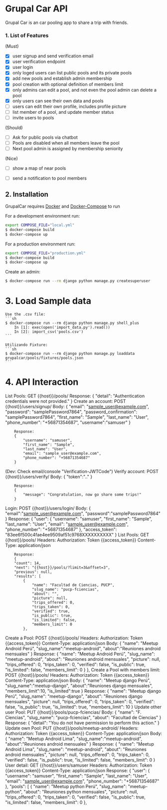 # Grupal Car API

Grupal Car is an car pooling app to share a trip with friends.

### 1. List of Features 
  (Must)
  - [X] user signup and send verification email
  - [X] user verification endpoint
  - [X] user login
  - [X] only loged users can list public pools and its private pools
  - [X] add new pools and establish admin membership
  - [X] pool creation with optional definition of members limit
  - [X] only admins can edit a pool, and not even the pool admin can delete a pool
  - [X] only users can see their own data and pools
  - [ ] users can edit their own profile, includes profile picture
  - [ ] list member of a pool, and update member status
  - [ ] invite users to pools

  (Should) 
  - [ ] Ask for public pools via chatbot
  - [ ] Pools are disabled when all members leave the pool
  - [ ] Next pool admin is assigned by membership seniority

  (Nice)
  - [ ] show a map of near pools
  - [ ] send a notification to pool members



## 2. Installation
  GrupalCar requires [Docker](https://www.docker.com/) and [Docker-Compose](https://docs.docker.com/compose/) to run

  For a development environment run:  

  ```sh
  export COMPOSE_FILE="local.yml"
  $ docker-compose build
  $ docker-compose up
  ```

  For a production environment run:

  ```sh
  export COMPOSE_FILE="production.yml"
  $ docker-compose build
  $ docker-compose up
  ```  

  Create an admin:
  ```sh
  $ docker-compose run --rm django python manage.py createsuperuser
  ```

# 3. Load Sample data

    Use the .csv file:
    ```sh
    $ docker-compose run --rm django python manage.py shell_plus
        In [1]: exec(open('import_data.py').read())     
        In [2]: import_csv('pools.csv') 
    ```

    Utilizando Fixture:
    ```sh
    $ docker-compose run --rm django python manage.py loaddata grupalcar/pools/fixtures/pools.json
    ```

# 4. API Interaction

List Pools:
    GET     {{host}}/pools/
        Response:
        {
            "detail": "Authentication credentials were not provided."
        }
Create an account:
    POST    {{host}}/users/signup/
        Body:
        { 
            "email": "sample_user@example.com",
            "password": "samplePassword7864",
            "password_confirmation": "samplePassword7864",
            "first_name": "Sample",
            "last_name": "User",
            "phone_number": "+56871354687",
            "username":"samuser"
        }

        Response:
        {
            "username": "samuser",
            "first_name": "Sample",
            "last_name": "User",
            "email": "sample_user@example.com",
            "phone_number": "+56871354687"
        }
(Dev: Check email/console "Verification-JWTCode")
Verify account:
    POST    {{host}}/users/verify/
        Body:
        {
            "token":"<part-1>.<part-2>.<part-3>"
        }

        Response:
        {
            "message": "Congratulation, now go share some trips!"
        }
Login:
    POST    {{host}}/users/login/
        Body:
        {
            "email":"sample_user@example.com",
            "password":"samplePassword7864"
        }
        Response:
        {
            "user": {
                "username": "samuser",
                "first_name": "Sample",
                "last_name": "User",
                "email": "sample_user@example.com",
                "phone_number": "+56871354687"
            },
            "access_token": "83ee6f500c4fae4ee9509af51c9768XXXXXXXXXX"
        }
List Pools:
    GET     {{host}}/pools/
        Headers:
            Authorization: Token {{access_token}}
            Content-Type: application/json

        Response:
        {
        "count": 14,
        "next": "{{host}}/pools/?limit=3&offset=3",
        "previous": null,
        "results": [
            {
                "name": "Facultad de Ciencias, PUCP",
                "slug_name": "pucp-fciencias",
                "about": "",
                "picture": null,
                "trips_offered": 0,
                "trips_taken": 0,
                "verified": true,
                "is_public": true,
                "is_limited": false,
                "members_limit": 0
            },
Create a Pool:
    POST    {{host}}/pools/
        Headers:
            Authorization: Token {{access_token}}
            Content-Type: application/json
        Body:
        {
            "name": "Meetup Android Perú",
            "slug_name":"meetup-android",
            "about":"Reuniones android mensuales"
        }
        Response:
        {
            "name": "Meetup Android Perú",
            "slug_name": "meetup-android",
            "about": "Reuniones android mensuales",
            "picture": null,
            "trips_offered": 0,
            "trips_taken": 0,
            "verified": false,
            "is_public": true,
            "is_limited": false,
            "members_limit": 0
        }
            },
Create a Pool with members limit:
    POST    {{host}}/pools/
        Headers:
            Authorization: Token {{access_token}}
            Content-Type: application/json
        Body:
        {
            "name": "Meetup django Perú",
            "slug_name":"meetup-django",
            "about":"Reuniones django mensuales",
            "members_limit":10,
            "is_limited":true
        }
        Response:
        { 
            "name": "Meetup django Perú",
            "slug_name": "meetup-django",
            "about": "Reuniones django mensuales",
            "picture": null,
            "trips_offered": 0,
            "trips_taken": 0,
            "verified": false,
            "is_public": true,
            "is_limited": true,
            "members_limit": 10
        }
Update other user Pool:
    PUT     {{host}}/pools/pucp-fciencias/
        Body:
        {
            "name": "F. Ciencias",
            "slug_name": "pucp-fciencias",
            "about": "Facultad de Ciencias"
        }
        Response:
        {
            "detail": "You do not have permission to perform this action."
        }
Update own Pool:
    PUT     {{host}}/pools/meetup-android/
        Headers:
            Authorization: Token {{access_token}}
            Content-Type: application/json
        Body:
        {
            "name": "Meetup Android Lima",
            "slug_name":"meetup-android",
            "about":"Reuniones android mensuales"
        }
        Response:
        {
            "name": "Meetup Android Lima",
            "slug_name": "meetup-android",
            "about": "Reuniones android mensuales",
            "picture": null,
            "trips_offered": 0,
            "trips_taken": 0,
            "verified": false,
            "is_public": true,
            "is_limited": false,
            "members_limit": 0
        }
User detail:
    GET     {{host}}/users/samuser
        Headers:
            Authorization: Token {{access_token}}
            Content-Type: application/json
        Response:
        {
            "user": {
                "username": "samuser",
                "first_name": "Sample",
                "last_name": "User",
                "email": "sample_user@example.com",
                "phone_number": "+56871354687"
            },
            "pools": [
                {
                    "name": "Meetup python Perú",
                    "slug_name": "meetup-python",
                    "about": "Reuniones python mensuales",
                    "picture": null,
                    "trips_offered": 0,
                    "trips_taken": 0,
                    "verified": false,
                    "is_public": true,
                    "is_limited": false,
                    "members_limit": 0
                },